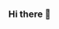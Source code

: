 ### Hi there 👋

<!--
**SUMAN834/SUMAN834** is a ✨ _special_ ✨ repository because its `README.md` (this file) appears on your GitHub profile.

Here are some ideas to get you started:

- 🔭 I’m currently studying in SRI MNAKULA VINAYAGAR ENGINEERING COLLEGE
- 🌱 I’m currently learning flutter, unreal engine
- 🤔 I’m looking for help with unreal engine,Adobe-XD
- 💬 Ask me about C,C++,PYHTON
- 📫 How to reach me:sumanit@smvec.ac.in
- 😄 Pronouns: joke
- ⚡ Fun fact: coffee<3
-->
